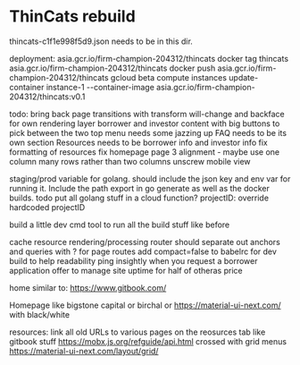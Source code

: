 # ThinCats rebuild
thincats-c1f1e998f5d9.json needs to be in this dir.

deployment:
asia.gcr.io/firm-champion-204312/thincats
docker tag thincats asia.gcr.io/firm-champion-204312/thincats
docker push asia.gcr.io/firm-champion-204312/thincats
gcloud beta compute instances update-container instance-1 --container-image asia.gcr.io/firm-champion-204312/thincats:v0.1

todo:
bring back page transitions with transform will-change and backface for own rendering layer
borrower and investor content with big buttons to pick between the two
top menu needs some jazzing up
FAQ needs to be its own section
Resources needs to be borrower info and investor info
fix formatting of resources
fix homepage page 3 alignment - maybe use one column many rows rather than two columns
unscrew mobile view

staging/prod variable for golang. should include the json key and env var for running it. Include the path export in go generate as well as the docker builds.
todo put all golang stuff in a cloud function?
projectID: override hardcoded projectID

build a little dev cmd tool to run all the build stuff like before

cache resource rendering/processing
router should separate out anchors and queries with ? for page routes
add compact=false to babelrc for dev build to help readability
ping insightly when you request a borrower application
offer to manage site uptime for half of otheras price

home similar to:
https://www.gitbook.com/

Homepage like bigstone capital or birchal 
or 
https://material-ui-next.com/
with black/white

resources:
link all old URLs to various pages on the reosurces tab
like gitbook stuff
https://mobx.js.org/refguide/api.html
crossed with grid menus
https://material-ui-next.com/layout/grid/


